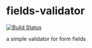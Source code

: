 
# fields-validator

[![Build Status](https://api.travis-ci.org/vizonluo/fields-validator.svg?branch=master)](https://travis-ci.org/vizonluo/fields-validator)

a simple validator for form fields
